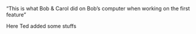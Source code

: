 
“This is what Bob & Carol did on Bob’s computer when working on the first feature”

Here Ted added some stuffs
